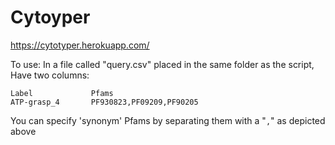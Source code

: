 # Cytoyper

https://cytotyper.herokuapp.com/

To use:
In a file called "query.csv" placed in the same folder as the script,\
Have two columns:
```
Label             Pfams
ATP-grasp_4       PF930823,PF09209,PF90205
```

You can specify 'synonym' Pfams by separating them with a "`,`" as depicted above

